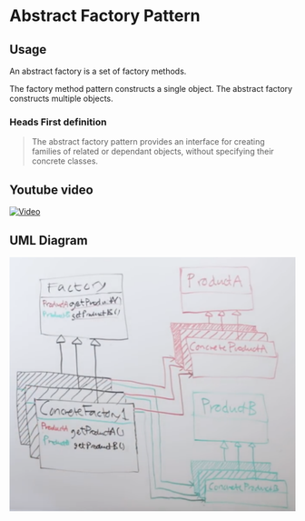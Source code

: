 # Abstract Factory Pattern

## Usage

An abstract factory is a set of factory methods.

The factory method pattern constructs a single object. The abstract factory constructs multiple objects.

### Heads First definition

> The abstract factory pattern provides an interface for creating families of related or dependant objects, without specifying their concrete classes.

## Youtube video

[![Video](https://img.youtube.com/vi/v-GiuMmsXj4/0.jpg)](https://www.youtube.com/watch?v=v-GiuMmsXj4)

## UML Diagram

![UML Diagram](https://github.com/tinchovictory/DesignPatterns/raw/master/Assets/AbstractFactoryPattern/uml.png "UML Diagram")
